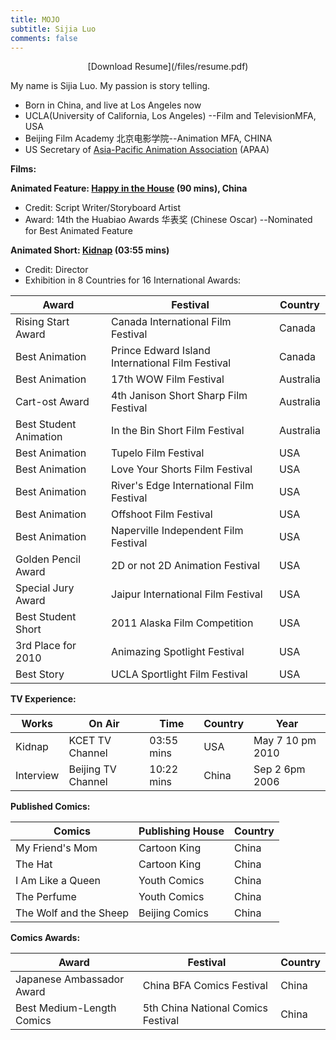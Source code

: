```yaml
---
title: MOJO
subtitle: Sijia Luo
comments: false
---
```

<center>[Download Resume](/files/resume.pdf)</center>

My name is Sijia Luo. My passion is story telling.

- Born in China, and live at Los Angeles now
- UCLA(University of California, Los Angeles) --Film and TelevisionMFA, USA
- Beijing Film Academy 北京电影学院--Animation MFA, CHINA
- US Secretary of [Asia-Pacific Animation Association](http://apaa.cc/) (APAA)


__Films:__

__Animated Feature: [Happy in the House](https://baike.baidu.com/item/%E6%AC%A2%E7%AC%91%E6%BB%A1%E5%B1%8B) (90 mins), China__

- Credit: Script Writer/Storyboard Artist
- Award: 14th the Huabiao Awards 华表奖 (Chinese Oscar) --Nominated for Best Animated Feature

__Animated Short: [Kidnap](https://www.youtube.com/watch?v=zddj4hjLvHM) (03:55 mins)__

- Credit: Director
- Exhibition in 8 Countries for 16 International Awards:

 Award  | Festival | Country |
 ------------- | ------------- | --------|
 Rising Start Award|Canada International Film Festival|Canada| 
 Best Animation|Prince Edward Island International Film Festival|Canada|
 Best Animation|17th WOW Film Festival|Australia|
 Cart-ost Award|4th Janison Short Sharp Film Festival|Australia|
 Best Student Animation|In the Bin Short Film Festival|Australia|
 Best Animation|Tupelo Film Festival|USA|
 Best Animation|Love Your Shorts Film Festival|USA|
 Best Animation|River's Edge International Film Festival|USA|
 Best Animation|Offshoot Film Festival|USA|
 Best Animation|Naperville Independent Film Festival|USA|
 Golden Pencil Award|2D or not 2D Animation Festival|USA|
 Special Jury Award|Jaipur International Film Festival|USA|
 Best Student Short|2011 Alaska Film Competition|USA|
 3rd Place for 2010|Animazing Spotlight Festival|USA|
 Best Story|UCLA Sportlight Film Festival|USA|
 
__TV Experience:__

Works|On Air | Time |Country | Year|
-----|-------|------|--------|-----|
Kidnap|KCET TV Channel|03:55 mins| USA| May 7 10 pm 2010|
Interview|Beijing TV Channel| 10:22 mins | China | Sep 2 6pm 2006|

__Published Comics:__

Comics|Publishing House|Country|
-----|-------|------|
My Friend's Mom|Cartoon King| China|
The Hat|Cartoon King|China|
I Am Like a Queen| Youth Comics|China|
The Perfume| Youth Comics|China|
The Wolf and the Sheep |Beijing Comics|China

__Comics Awards:__

Award|Festival|Country|
-----|-------|------|
Japanese Ambassador Award| China BFA Comics Festival|China|
Best Medium-Length Comics| 5th China National Comics Festival|China|

